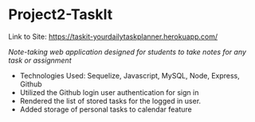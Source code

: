 # Project2-TaskIt

Link to Site: https://taskit-yourdailytaskplanner.herokuapp.com/


*Note-taking web application designed for students to take notes for any task or assignment*
* Technologies Used: Sequelize, Javascript, MySQL, Node, Express, Github
* Utilized the Github login user authentication for sign in
* Rendered the list of stored tasks for the logged in user.
* Added storage of personal tasks to calendar feature

